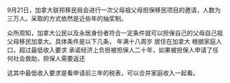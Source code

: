 9月21日，加拿大联邦移民局会进行一次父母祖父母担保移民项目的邀请，人数为三万人。采取的方式依然是近些年的抽奖制。

众所周知，加拿大公民以及永居身份者符合一定条件就可以担保自己的父母自己祖父母移民加拿大。具体条件是以下几条，
年满十八周岁
居住在加拿大
根据家庭人口，超过最低收入要求
承诺经济上负担被担保人二十年，如果被担保人申请了任何社会救助，担保人需要返还

这其中最低收入要求是看申请前三年的税表，可以合并家庭收入一起看。
